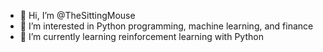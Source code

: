 - 👋 Hi, I’m @TheSittingMouse
- 👀 I’m interested in Python programming, machine learning, and finance
- 🌱 I’m currently learning reinforcement learning with Python
